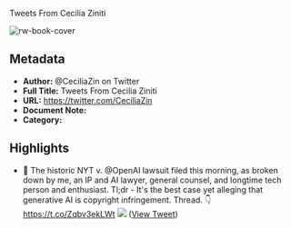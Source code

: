 Tweets From Cecilia Ziniti

![rw-book-cover](https://pbs.twimg.com/profile_images/1458272275778584585/EKoppkt0.jpg)

## Metadata
- **Author:** @CeciliaZin on Twitter
- **Full Title:** Tweets From Cecilia Ziniti
- **URL:** https://twitter.com/CeciliaZin
- **Document Note:** 
- **Category:**

## Highlights
- 🧵 The historic NYT v. @OpenAI lawsuit filed this morning, as broken down by me, an IP and AI lawyer, general counsel, and longtime tech person and enthusiast. 
  Tl;dr - It's the best case yet alleging that generative AI is copyright infringement. Thread. 👇 https://t.co/Zqbv3ekLWt
  ![](https://pbs.twimg.com/media/GCYWpSCa4AAC7Q5.jpg) ([View Tweet](https://twitter.com/CeciliaZin/status/1740109462319644905))
